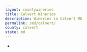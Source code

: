 ```yaml
---
layout: countywineries
title: Calvert Wineries
description: Wineries in Calvert MD
permalink: /md/calvert/
county: calvert
state: md
---
```

-
